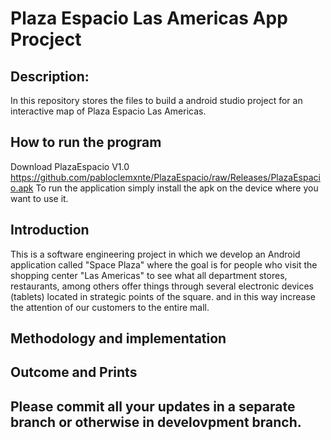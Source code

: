 # Plaza Espacio Las Americas App Procject

## Description:
  In this repository stores the files to build a android studio project for an interactive map of Plaza Espacio Las Americas. 

## How to run the program
Download
PlazaEspacio V1.0
https://github.com/pabloclemxnte/PlazaEspacio/raw/Releases/PlazaEspacio.apk
To run the application simply install the apk on the device where you want to use it.

## Introduction

This is a software engineering project in which we develop an Android application called "Space Plaza" where the goal is for people who visit the shopping center "Las Americas" to see what all department stores, restaurants, among others offer things through several electronic devices (tablets) located in strategic points of the square. and in this way increase the attention of our customers to the entire mall.


## Methodology and implementation


## Outcome and Prints


## Please commit all your updates in a separate branch or otherwise in develovpment branch.
